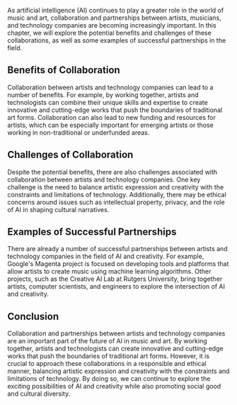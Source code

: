 

As artificial intelligence (AI) continues to play a greater role in the world of music and art, collaboration and partnerships between artists, musicians, and technology companies are becoming increasingly important. In this chapter, we will explore the potential benefits and challenges of these collaborations, as well as some examples of successful partnerships in the field.

Benefits of Collaboration
-------------------------

Collaboration between artists and technology companies can lead to a number of benefits. For example, by working together, artists and technologists can combine their unique skills and expertise to create innovative and cutting-edge works that push the boundaries of traditional art forms. Collaboration can also lead to new funding and resources for artists, which can be especially important for emerging artists or those working in non-traditional or underfunded areas.

Challenges of Collaboration
---------------------------

Despite the potential benefits, there are also challenges associated with collaboration between artists and technology companies. One key challenge is the need to balance artistic expression and creativity with the constraints and limitations of technology. Additionally, there may be ethical concerns around issues such as intellectual property, privacy, and the role of AI in shaping cultural narratives.

Examples of Successful Partnerships
-----------------------------------

There are already a number of successful partnerships between artists and technology companies in the field of AI and creativity. For example, Google's Magenta project is focused on developing tools and platforms that allow artists to create music using machine learning algorithms. Other projects, such as the Creative AI Lab at Rutgers University, bring together artists, computer scientists, and engineers to explore the intersection of AI and creativity.

Conclusion
----------

Collaboration and partnerships between artists and technology companies are an important part of the future of AI in music and art. By working together, artists and technologists can create innovative and cutting-edge works that push the boundaries of traditional art forms. However, it is crucial to approach these collaborations in a responsible and ethical manner, balancing artistic expression and creativity with the constraints and limitations of technology. By doing so, we can continue to explore the exciting possibilities of AI and creativity while also promoting social good and cultural diversity.
